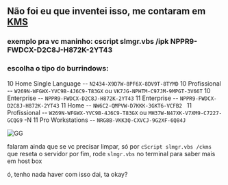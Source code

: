 ## Não foi eu que inventei isso, me contaram em [KMS](https://gist.github.com/mokoshalb/b87326bbb62805e94da72f8d0f73f563)
<div style="display: none; visibility: hidden;"><br>
ai me dizem que o burrindows busca a paridade do serial em um servidor dedicado para ativar o mesmo.
depois falaram ainda que se vc jogar no pronpt de comando em modo administrador um novo server vc pode ativar seu software da micosoftware no 0800.
basta colar ```cscript slmgr.vbs /skms kms.ddns.net``` no terminal e depois fazer uma call com ```cscript slmgr.vbs /ato``` pode ser que vá de primeira.
se não pode trocar a chave do rwindows com ```cscript slmgr.vbs /ipk``` seguido da chave abaixo
</div>

### exemplo pra vc maninho: cscript slmgr.vbs /ipk NPPR9-FWDCX-D2C8J-H872K-2YT43

### escolha o tipo do burrindows:
10 Home Single Language -- ```N2434-X9D7W-8PF6X-8DV9T-8TYMD```
10 Profissional -- ```W269N-WFGWX-YVC9B-4J6C9-T83GX``` ou ```VK7JG-NPHTM-C97JM-9MPGT-3V66T``` 
10 Enterprise -- ```NPPR9-FWDCX-D2C8J-H872K-2YT43```
11 Enterprise -- ```NPPR9-FWDCX-D2C8J-H872K-2YT43```
11 Home -- ```NW6C2-QMPVW-D7KKK-3GKT6-VCFB2 ```
11 Profissional -- ```W269N-WFGWX-YVC9B-4J6C9-T83GX``` ou ```MH37W-N47XK-V7XM9-C7227-GCQG9```	-N
11 Pro Workstations --	```NRG8B-VKK3Q-CXVCJ-9G2XF-6Q84J```

![GG](https://media.tenor.com/O7I6jP528WoAAAAi/potato-kawaii-potato.gif)

falaram ainda que se vc precisar limpar, só por ```cScript slmgr.vbs /ckms``` que reseta o servidor 
por fim, rode ```slmgr.vbs``` no terminal para saber mais em host box

ó, tenho nada haver com isso dai, ta okay?
